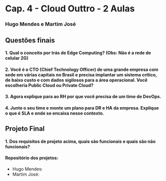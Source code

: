 # Cap. 4 - Cloud Outtro - 2 Aulas
### Hugo Mendes e Martim José

## Questões finais
#### 1. Qual o conceito por trás de Edge Computing? (Obs: Não é a rede de celular 2G)

#### 2. Você é o CTO (Chief Technology Officer) de uma grande empresa com sede em várias capitais no Brasil e precisa implantar um sistema crítico, de baixo custo e com dados sigilosos para a área operacional. Você escolheria Public Cloud ou Private Cloud?

#### 3. Agora explique para ao RH por que você precisa de um time de DevOps.

#### 4. Junte o seu time e monte um plano para DR e HA da empresa. Explique o que é SLA e onde se encaixa nesse contexto.

## Projeto Final
#### 1. Dos requisitos de projeto acima, quais são funcionais e quais são não funcionais?

#### Repositório dos projetos:
* Hugo Mendes:
* Martim José: 